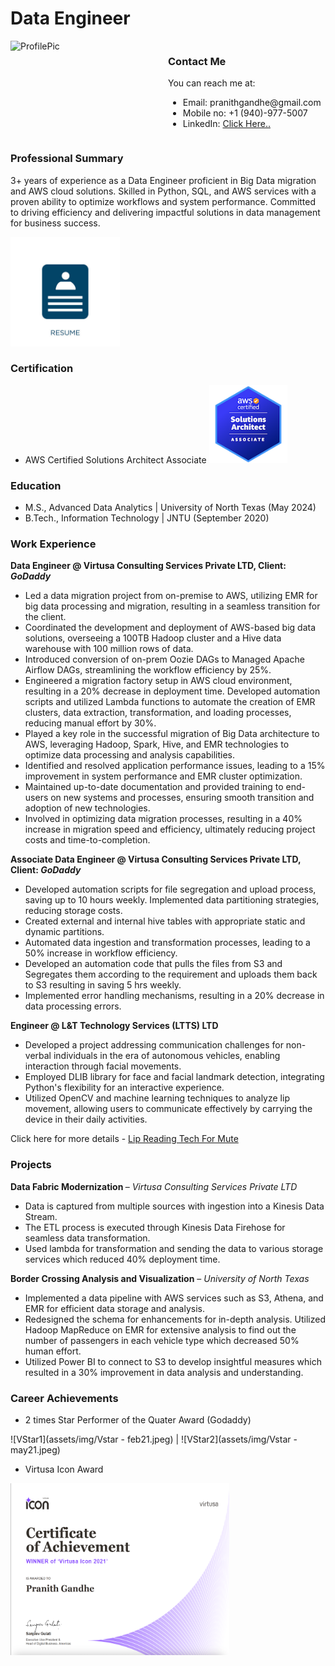 # Data Engineer

<!-- ******************************************************************************************************************** -->

<div style="display: flex; justify-content: space-between;">
    <div style="flex: 1;">
        <img src="assets/img/rounded_cropped.JPG" width="350" height="350" alt="ProfilePic">
    </div>
    <div style="flex: 1;">
        <h3>Contact Me</h3>
        <p>You can reach me at:</p>
        <ul>
            <li>Email: pranithgandhe@gmail.com</li>
            <li>Mobile no: +1 (940)-977-5007</li>
            <li>LinkedIn: <a href="https://www.linkedin.com/in/pranithgandhe">Click Here..</a> </li>
        </ul>
    </div>
</div>


<!-- ******************************************************************************************************************** -->

### Professional Summary
3+ years of experience as a Data Engineer proficient in Big Data migration and AWS cloud solutions. Skilled in Python, SQL, and AWS services with a proven ability to optimize workflows and system performance. Committed to driving efficiency and delivering impactful solutions in data management for business success.

[![Resume](assets/img/resume-logo1.JPG)](https://drive.google.com/file/d/10oTWCB8P1sZBpSO5_xSJKdoRCEiyLTuV/view?usp=sharing)

<style>
    img[alt=Resume] {
        width: 175px;
        height: 175px;
    }
</style>

<!-- ******************************************************************************************************************** -->

<!--### Contact Me
You can reach me at:
- Email: pranithgandhe@gmail.com
- Mobile no: +1 (940)-977-5007
- LinkedIn: [Click Here..](https://www.linkedin.com/in/pranithgandhe)
- GitHub: [Click Here..](https://github.com/PranithGandhe)-->

<!-- ******************************************************************************************************************** -->

### Certification
- AWS Certified Solutions Architect Associate
[![C03](assets/img/aws-certified-solutions-architect-associate.png)](https://drive.google.com/file/d/1Tir_UYLmyWuJV2LRWDTVn-H8ccD_clu2/view?usp=sharing)

<style>
    img[alt=C03] {
        width: 125px;
        height: 125px;
    }
</style>

<!-- ******************************************************************************************************************** -->

### Education
- M.S., Advanced Data Analytics | University of North Texas (May 2024)
- B.Tech., Information Technology | JNTU (September 2020)

<!-- ******************************************************************************************************************** -->

### Work Experience
<b> Data Engineer @ Virtusa Consulting Services Private LTD, Client: <I>GoDaddy</I> </b>
- Led a data migration project from on-premise to AWS, utilizing EMR for big data processing and migration, resulting in a seamless transition for the client.
- Coordinated the development and deployment of AWS-based big data solutions, overseeing a 100TB Hadoop cluster and a Hive data warehouse with 100 million rows of data.
- Introduced conversion of on-prem Oozie DAGs to Managed Apache Airflow DAGs, streamlining the workflow efficiency by 25%.
- Engineered a migration factory setup in AWS cloud environment, resulting in a 20% decrease in deployment time. Developed automation scripts and utilized Lambda functions to automate the creation of EMR clusters, data extraction, transformation, and loading processes, reducing manual effort by 30%.
- Played a key role in the successful migration of Big Data architecture to AWS, leveraging Hadoop, Spark, Hive, and EMR technologies to optimize data processing and analysis capabilities.
- Identified and resolved application performance issues, leading to a 15% improvement in system performance and EMR cluster optimization.
- Maintained up-to-date documentation and provided training to end-users on new systems and processes, ensuring smooth transition and adoption of new technologies.
- Involved in optimizing data migration processes, resulting in a 40% increase in migration speed and efficiency, ultimately reducing project costs and time-to-completion.


<b> Associate Data Engineer @ Virtusa Consulting Services Private LTD, Client: <I>GoDaddy</I> </b>
- Developed automation scripts for file segregation and upload process, saving up to 10 hours weekly.   Implemented data partitioning strategies, reducing storage costs.
- Created external and internal hive tables with appropriate static and dynamic partitions.
- Automated data ingestion and transformation processes, leading to a 50% increase in workflow efficiency.
- Developed an automation code that pulls the files from S3 and Segregates them according to the requirement and uploads them back to S3 resulting in saving 5 hrs weekly.
- Implemented error handling mechanisms, resulting in a 20% decrease in data processing errors.


<b> Engineer @ L&T Technology Services (LTTS) LTD</b>
- Developed a project addressing communication challenges for non-verbal individuals in the era of autonomous vehicles, enabling interaction through facial movements.
- Employed DLIB library for face and facial landmark detection, integrating Python's flexibility for an interactive experience.
- Utilized OpenCV and machine learning techniques to analyze lip movement, allowing users to communicate effectively by carrying the device in their daily activities.

Click here for more details - [Lip Reading Tech For Mute](LRTM.md)

<!-- ******************************************************************************************************************** -->


### Projects
<b>Data Fabric Modernization </b> – <I>Virtusa Consulting Services Private LTD</I>
-	Data is captured from multiple sources with ingestion into a Kinesis Data Stream.
-	The ETL process is executed through Kinesis Data Firehose for seamless data transformation.
-	Used lambda for transformation and sending the data to various storage services which reduced 40% deployment time.


<b>Border Crossing Analysis and Visualization</b> – <I>University of North Texas</I>
-	Implemented a data pipeline with AWS services such as S3, Athena, and EMR for efficient data storage and analysis.
-	Redesigned the schema for enhancements for in-depth analysis. Utilized Hadoop MapReduce on EMR for extensive analysis to find out the number of passengers in each vehicle type which decreased 50% human effort.
-	Utilized Power BI to connect to S3 to develop insightful measures which resulted in a 30% improvement in data analysis and understanding.


### Career Achievements
- 2 times Star Performer of the Quater Award (Godaddy)

![VStar1](assets/img/Vstar - feb21.jpeg) | ![VStar2](assets/img/Vstar - may21.jpeg)

- Virtusa Icon Award

<img align="left" width="350" height="275" src="assets/img/VIcon.jpeg">
